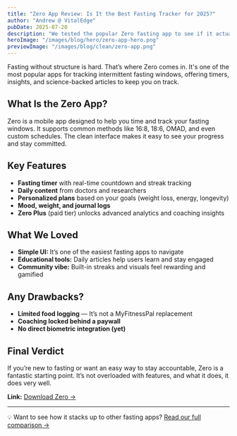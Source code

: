 ```yaml
---
title: "Zero App Review: Is It the Best Fasting Tracker for 2025?"
author: "Andrew @ VitalEdge"
pubDate: 2025-07-20
description: "We tested the popular Zero fasting app to see if it actually helps with consistency, results, and motivation during intermittent fasting."
heroImage: "/images/blog/hero/zero-app-hero.png"
previewImage: "/images/blog/clean/zero-app.png"
---
```


Fasting without structure is hard. That’s where Zero comes in. It's one of the most popular apps for tracking intermittent fasting windows, offering timers, insights, and science-backed articles to keep you on track.

## What Is the Zero App?
Zero is a mobile app designed to help you time and track your fasting windows. It supports common methods like 16:8, 18:6, OMAD, and even custom schedules. The clean interface makes it easy to see your progress and stay committed.

## Key Features
- **Fasting timer** with real-time countdown and streak tracking
- **Daily content** from doctors and researchers
- **Personalized plans** based on your goals (weight loss, energy, longevity)
- **Mood, weight, and journal logs**
- **Zero Plus** (paid tier) unlocks advanced analytics and coaching insights

## What We Loved
- **Simple UI:** It’s one of the easiest fasting apps to navigate
- **Educational tools:** Daily articles help users learn and stay engaged
- **Community vibe:** Built-in streaks and visuals feel rewarding and gamified

## Any Drawbacks?
- **Limited food logging** — It’s not a MyFitnessPal replacement
- **Coaching locked behind a paywall**
- **No direct biometric integration (yet)**

## Final Verdict
If you’re new to fasting or want an easy way to stay accountable, Zero is a fantastic starting point. It’s not overloaded with features, and what it does, it does very well.

**Link:** [Download Zero →](https://www.zerofasting.com)

---

💡 Want to see how it stacks up to other fasting apps? [Read our full comparison →](/blog/best-fasting-apps-2025)

